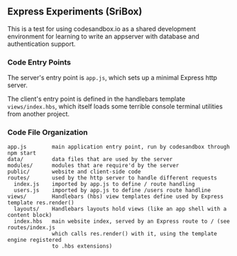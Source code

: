 ## Express Experiments (SriBox)

This is a test for using codesandbox.io as a shared development environment
for learning to write an appserver with database and authentication support.

### Code Entry Points

The server's entry point is `app.js`, which sets up a minimal Express http server.

The client's entry point is defined in the handlebars template `views/index.hbs`,
which itself loads some terrible console terminal utilities from another project.

### Code File Organization

```
app.js        main application entry point, run by codesandbox through npm start
data/         data files that are used by the server
modules/      modules that are require'd by the server
public/       website and client-side code
routes/       used by the http server to handle different requests
  index.js    imported by app.js to define / route handling
  users.js    imported by app.js to define /users route handline
views/        Handlebars (hbs) view templates define used by Express template res.render()
  layouts/    Handlebars layouts hold views (like an app shell with a content block)
  index.hbs   main website index, served by an Express route to / (see routes/index.js
              which calls res.render() with it, using the template engine registered
              to .hbs extensions)
```
